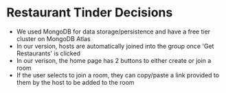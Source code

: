 # Restaurant Tinder Decisions
* We used MongoDB for data storage/persistence and have a free tier cluster on MongoDB Atlas
* In our version, hosts are automatically joined into the group once 'Get Restaurants' is clicked
* In our verison, the home page has 2 buttons to either create or join a room
* If the user selects to join a room, they can copy/paste a link provided to them by the host to be added to the room
